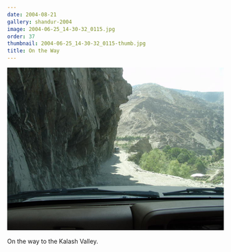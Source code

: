 ```yaml
---
date: 2004-08-21
gallery: shandur-2004
image: 2004-06-25_14-30-32_0115.jpg
order: 37
thumbnail: 2004-06-25_14-30-32_0115-thumb.jpg
title: On the Way
---
```


![On the Way](./2004-06-25_14-30-32_0115.jpg)

On the way to the Kalash Valley.